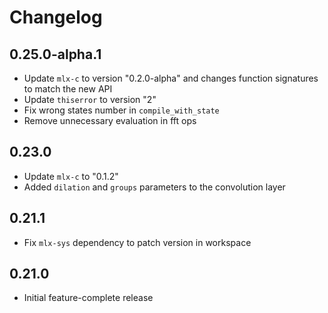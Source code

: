 # Changelog

## 0.25.0-alpha.1

- Update `mlx-c` to version "0.2.0-alpha" and changes function signatures to
  match the new API
- Update `thiserror` to version "2"
- Fix wrong states number in `compile_with_state`
- Remove unnecessary evaluation in fft ops

## 0.23.0

- Update `mlx-c` to "0.1.2"
- Added `dilation` and `groups` parameters to the convolution layer

## 0.21.1

- Fix `mlx-sys` dependency to patch version in workspace

## 0.21.0

- Initial feature-complete release
